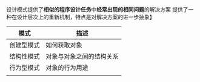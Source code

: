 
设计模式提供了**相似的程序设计任务**中**经常出现的相同问题**的解决方案
提供了一种在设计层次上的重新机制，特点是对解决方案的进一步抽象】



| 模式       | 描述                     |
| ---------- | ------------------------ |
| 创建型模式 | 如何获取对象             |
| 结构性模式 | 对象与对象之间的结构关系 |
| 行为型模式 | 对象的行为用途           |
|            |                          |
